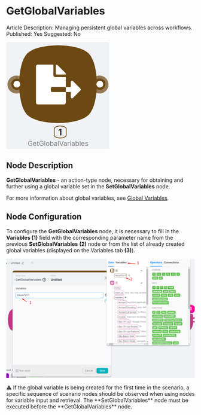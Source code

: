 # GetGlobalVariables

Article Description: Managing persistent global variables across workflows.
Published: Yes
Suggested: No

![Untitled](./getglobalvariables/untitled.png)

## Node Description

**GetGlobalVariables** - an action-type node, necessary for obtaining and further using a global variable set in the **SetGlobalVariables** node.

For more information about global variables, see [Global Variables](../../Advanced%20Features%2019157d45a0678082b92fec90b6ddf3c5/%F0%9F%8C%8D%20Global%20variables%2019157d45a0678180bb4de76aa71cc50f/Creating%20and%20Editing%20Variables%2019157d45a0678011a13ec9ff38aacb71.md).

## Node Configuration

To configure the **GetGlobalVariables** node, it is necessary to fill in the **Variables (1)** field with the corresponding parameter name from the previous **SetGlobalVariables** **(2)** node or from the list of already created global variables (displayed on the Variables tab **(3)**).

![Untitled](./getglobalvariables/untitled_1.png)

<aside>
⚠️ If the global variable is being created for the first time in the scenario, a specific sequence of scenario nodes should be observed when using nodes for variable input and retrieval. The **SetGlobalVariables** node must be executed before the **GetGlobalVariables** node.

</aside>
